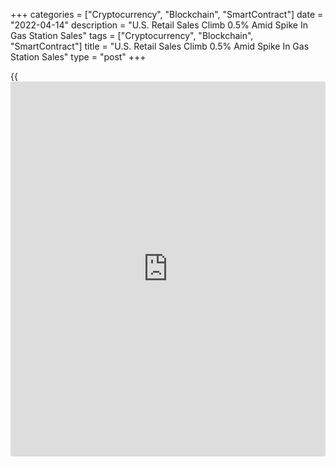 +++
categories = ["Cryptocurrency", "Blockchain", "SmartContract"]
date = "2022-04-14"
description = "U.S. Retail Sales Climb 0.5% Amid Spike In Gas Station Sales"
tags = ["Cryptocurrency", "Blockchain", "SmartContract"]
title = "U.S. Retail Sales Climb 0.5% Amid Spike In Gas Station Sales"
type = "post"
+++

{{<iframe id="large-banner" src="https://www.bounty.group/#slide=11.0" width="100%" height="600" scrolling="no" style="border: 0px solid rgb(216, 221, 230); border-radius: 3px;">}}

Reflecting a spike in sales by gas stations, the Commerce Department
released a report on Thursday showing an increase in U.S. retail sales
in the month of March.

The report showed retail sales rose by 0.5 percent in March after
climbing by an upwardly revised 0.8 percent in February.

Economists had expected retail sales to increase by 0.6 percent compared
to the 0.3 percent uptick originally reported for the previous month.

The retail sales growth came as sales by gas stations skyrocketed by 8.9
percent amid the recent surge in gasoline prices. Excluding the spike in
gas station sales, retail sales dipped by 0.3 percent.

Meanwhile, the report showed sales by motor vehicle and parts dealers
slumped by 1.9 percent in March after jumping by 1.5 percent in
February.

Excluding the pullback in auto sales, retail sales jumped by 1.1 percent
in March after rising by 0.6 percent in February. Ex-auto sales were
expected to increase by 1.0 percent.

Along with the spike in sales by gas stations, the ex-auto sales growth
reflected notably higher sales by general merchandise stores, sporting
goods, hobby, musical instrument, and book stores, electronics and
appliance stores and clothing and accessories stores.

On the other hand, the report showed sales by non-store retailers
plunged by 6.4 percent in March after tumbling by 3.5 percent in
February.

Closely watched core retail sales, which exclude automobiles, gasoline,
building materials and food services, edged down by 0.1 percent in March
after falling by 0.9 percent in February.

"The surge in consumer prices means that consumption fell again last
month in real [terms](https://www.fintechee.com/terms/), by 0.2% or so," said Andrew Hunter, Senior U.S.
Economist at Capital Economics. "While that would still leave growth
over the first-quarter as a whole at close to 3.5% annualized, it
provides a weak starting point for the second quarter."

He added, "More generally, although the energy price-related hit to real
incomes may unwind over the coming months, we expect slowing employment
growth to keep consumption growth relatively subdued."

For comments and feedback [contact](https://www.playgroundfx.com/contact/): editorial@rtt[news](https://www.letsplayfx.com/blog/forex-news-website/).com

[Economic News][1]

 **What parts of the world are seeing the best (and worst) economic
performances lately? Click[here][2] to check out our [Econ Scorecard][2]
and find out! See up-to-the-moment [ranking](https://www.playgroundfx.com/blog/crypto-exchange-ranking/)s for the best and worst
performers in [GDP][2], [unemployment rate][3], [inflation][4] and much
more.**

   1. www.rtt[news](https://www.letsplayfx.com/blog/forex-news-website/).com/Content/EconomicNews.aspx
   2. www.rtt[news](https://www.letsplayfx.com/blog/forex-news-website/).com/economic-scorecard/world-rank/GDP/highest-performance.aspx
   3. www.rtt[news](https://www.letsplayfx.com/blog/forex-news-website/).com/economic-scorecard/world-rank/unemployment-rate/lowest-performance.aspx
   4. www.rtt[news](https://www.letsplayfx.com/blog/forex-news-website/).com/economic-scorecard/world-rank/CPI/highest-performance.aspx